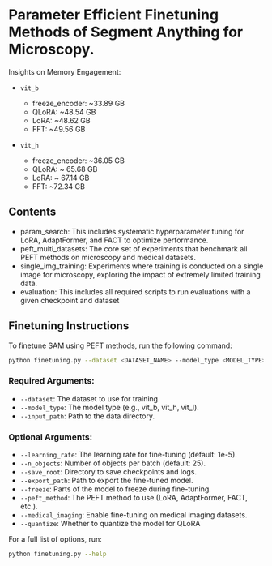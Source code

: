# Parameter Efficient Finetuning Methods of Segment Anything for Microscopy.

Insights on Memory Engagement:
- `vit_b`
    - freeze_encoder: ~33.89 GB
    - QLoRA: ~48.54 GB
    - LoRA: ~48.62 GB
    - FFT: ~49.56 GB

- `vit_h`
    - freeze_encoder: ~36.05 GB
    - QLoRA: ~ 65.68 GB
    - LoRA: ~ 67.14 GB
    - FFT: ~72.34 GB

## Contents

- param_search: This includes systematic hyperparameter tuning for LoRA, AdaptFormer, and FACT to optimize performance.
- peft_multi_datasets: The core set of experiments that benchmark all PEFT methods on microscopy and medical datasets.
- single_img_training: Experiments where training is conducted on a single image for microscopy, exploring the impact of extremely limited training data.
- evaluation: This includes all required scripts to run evaluations with a given checkpoint and dataset

## Finetuning Instructions

To finetune SAM using PEFT methods, run the following command:

```bash
python finetuning.py --dataset <DATASET_NAME> --model_type <MODEL_TYPE> --learning_rate <LEARNING_RATE> --n_objects <N_OBJECTS> --save_root <SAVE_DIRECTORY>
```

### Required Arguments:
- `--dataset`: The dataset to use for training.
- `--model_type`: The model type (e.g., vit_b, vit_h, vit_l).
- `--input_path`: Path to the data directory.

### Optional Arguments:
- `--learning_rate`: The learning rate for fine-tuning (default: 1e-5).
- `--n_objects`: Number of objects per batch (default: 25).
- `--save_root`: Directory to save checkpoints and logs.
- `--export_path`: Path to export the fine-tuned model.
- `--freeze`: Parts of the model to freeze during fine-tuning.
- `--peft_method`: The PEFT method to use (LoRA, AdaptFormer, FACT, etc.).
- `--medical_imaging`: Enable fine-tuning on medical imaging datasets.
- `--quantize`: Whether to quantize the model for QLoRA


For a full list of options, run:

```bash
python finetuning.py --help
```


